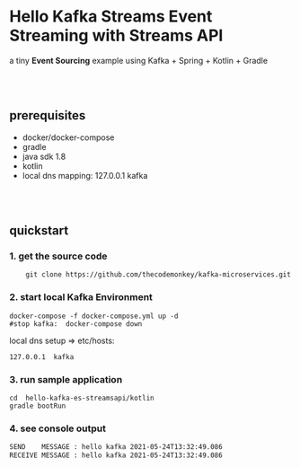 # Hello Kafka Streams Event Streaming with Streams API

a tiny **Event Sourcing** example using Kafka + Spring + Kotlin + Gradle

<br/><br/>

## prerequisites

- docker/docker-compose
- gradle
- java sdk 1.8
- kotlin
- local dns mapping: 127.0.0.1 kafka

<br/><br/>

## quickstart

### 1. get the source code

```shell
    git clone https://github.com/thecodemonkey/kafka-microservices.git
```

### 2. start local Kafka Environment

```shell
docker-compose -f docker-compose.yml up -d
#stop kafka:  docker-compose down
```

local dns setup => etc/hosts:

    127.0.0.1  kafka

### 3. run sample application

```shell
cd  hello-kafka-es-streamsapi/kotlin
gradle bootRun 
```

### 4. see console output

```bash
SEND    MESSAGE : hello kafka 2021-05-24T13:32:49.086
RECEIVE MESSAGE : hello kafka 2021-05-24T13:32:49.086
```

<br/><br/>
